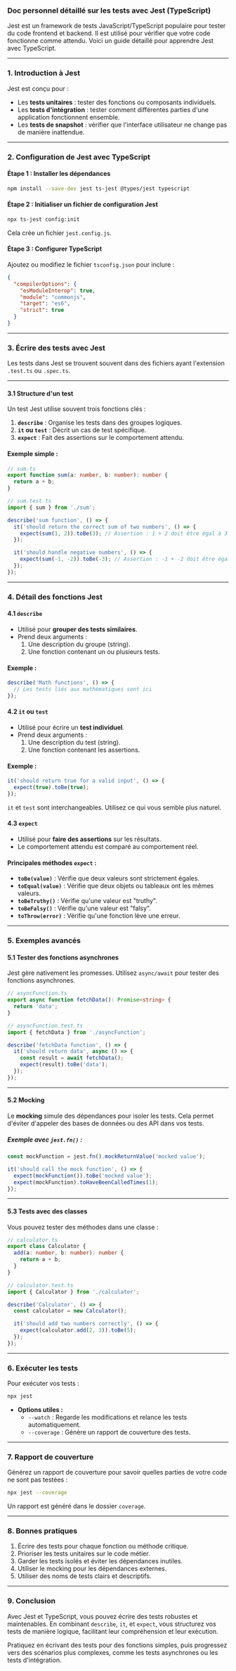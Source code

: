### Doc personnel détaillé sur les tests avec Jest (TypeScript)

Jest est un framework de tests JavaScript/TypeScript populaire pour tester du code frontend et backend. Il est utilisé pour vérifier que votre code fonctionne comme attendu. Voici un guide détaillé pour apprendre Jest avec TypeScript.

---

### **1. Introduction à Jest**

Jest est conçu pour :

- Les **tests unitaires** : tester des fonctions ou composants individuels.
- Les **tests d'intégration** : tester comment différentes parties d'une application fonctionnent ensemble.
- Les **tests de snapshot** : vérifier que l'interface utilisateur ne change pas de manière inattendue.

---

### **2. Configuration de Jest avec TypeScript**

#### Étape 1 : Installer les dépendances

```bash
npm install --save-dev jest ts-jest @types/jest typescript
```

#### Étape 2 : Initialiser un fichier de configuration Jest

```bash
npx ts-jest config:init
```

Cela crée un fichier `jest.config.js`.

#### Étape 3 : Configurer TypeScript

Ajoutez ou modifiez le fichier `tsconfig.json` pour inclure :

```json
{
  "compilerOptions": {
    "esModuleInterop": true,
    "module": "commonjs",
    "target": "es6",
    "strict": true
  }
}
```

---

### **3. Écrire des tests avec Jest**

Les tests dans Jest se trouvent souvent dans des fichiers ayant l'extension `.test.ts` ou `.spec.ts`.

---

#### **3.1 Structure d'un test**

Un test Jest utilise souvent trois fonctions clés :

1. **`describe`** : Organise les tests dans des groupes logiques.
2. **`it` ou `test`** : Décrit un cas de test spécifique.
3. **`expect`** : Fait des assertions sur le comportement attendu.

#### Exemple simple :

```typescript
// sum.ts
export function sum(a: number, b: number): number {
  return a + b;
}

// sum.test.ts
import { sum } from './sum';

describe('sum function', () => {
  it('should return the correct sum of two numbers', () => {
    expect(sum(1, 2)).toBe(3); // Assertion : 1 + 2 doit être égal à 3
  });

  it('should handle negative numbers', () => {
    expect(sum(-1, -2)).toBe(-3); // Assertion : -1 + -2 doit être égal à -3
  });
});
```

---

### **4. Détail des fonctions Jest**

#### **4.1 `describe`**

- Utilisé pour **grouper des tests similaires**.
- Prend deux arguments :
  1. Une description du groupe (string).
  2. Une fonction contenant un ou plusieurs tests.

#### Exemple :

```typescript
describe('Math functions', () => {
  // Les tests liés aux mathématiques sont ici
});
```

#### **4.2 `it` ou `test`**

- Utilisé pour écrire un **test individuel**.
- Prend deux arguments :
  1. Une description du test (string).
  2. Une fonction contenant les assertions.

#### Exemple :

```typescript
it('should return true for a valid input', () => {
  expect(true).toBe(true);
});
```

`it` et `test` sont interchangeables. Utilisez ce qui vous semble plus naturel.

#### **4.3 `expect`**

- Utilisé pour **faire des assertions** sur les résultats.
- Le comportement attendu est comparé au comportement réel.

#### Principales méthodes `expect` :

- **`toBe(value)`** : Vérifie que deux valeurs sont strictement égales.
- **`toEqual(value)`** : Vérifie que deux objets ou tableaux ont les mêmes valeurs.
- **`toBeTruthy()`** : Vérifie qu'une valeur est "truthy".
- **`toBeFalsy()`** : Vérifie qu'une valeur est "falsy".
- **`toThrow(error)`** : Vérifie qu'une fonction lève une erreur.

---

### **5. Exemples avancés**

#### **5.1 Tester des fonctions asynchrones**

Jest gère nativement les promesses. Utilisez `async/await` pour tester des fonctions asynchrones.

```typescript
// asyncFunction.ts
export async function fetchData(): Promise<string> {
  return 'data';
}

// asyncFunction.test.ts
import { fetchData } from './asyncFunction';

describe('fetchData function', () => {
  it('should return data', async () => {
    const result = await fetchData();
    expect(result).toBe('data');
  });
});
```

---

#### **5.2 Mocking**

Le **mocking** simule des dépendances pour isoler les tests. Cela permet d'éviter d'appeler des bases de données ou des API dans vos tests.

##### Exemple avec `jest.fn()` :

```typescript
const mockFunction = jest.fn().mockReturnValue('mocked value');

it('should call the mock function', () => {
  expect(mockFunction()).toBe('mocked value');
  expect(mockFunction).toHaveBeenCalledTimes(1);
});
```

---

#### **5.3 Tests avec des classes**

Vous pouvez tester des méthodes dans une classe :

```typescript
// calculator.ts
export class Calculator {
  add(a: number, b: number): number {
    return a + b;
  }
}

// calculator.test.ts
import { Calculator } from './calculator';

describe('Calculator', () => {
  const calculator = new Calculator();

  it('should add two numbers correctly', () => {
    expect(calculator.add(2, 3)).toBe(5);
  });
});
```

---

### **6. Exécuter les tests**

Pour exécuter vos tests :

```bash
npx jest
```

- **Options utiles :**
  - `--watch` : Regarde les modifications et relance les tests automatiquement.
  - `--coverage` : Génère un rapport de couverture des tests.

---

### **7. Rapport de couverture**

Générez un rapport de couverture pour savoir quelles parties de votre code ne sont pas testées :

```bash
npx jest --coverage
```

Un rapport est généré dans le dossier `coverage`.

---

### **8. Bonnes pratiques**

1. Écrire des tests pour chaque fonction ou méthode critique.
2. Prioriser les tests unitaires sur le code métier.
3. Garder les tests isolés et éviter les dépendances inutiles.
4. Utiliser le mocking pour les dépendances externes.
5. Utiliser des noms de tests clairs et descriptifs.

---

### **9. Conclusion**

Avec Jest et TypeScript, vous pouvez écrire des tests robustes et maintenables. En combinant `describe`, `it`, et `expect`, vous structurez vos tests de manière logique, facilitant leur compréhension et leur exécution.

Pratiquez en écrivant des tests pour des fonctions simples, puis progressez vers des scénarios plus complexes, comme les tests asynchrones ou les tests d'intégration.
